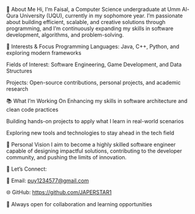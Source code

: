 👋 About Me
Hi, I’m Faisal, a Computer Science undergraduate at Umm Al-Qura University (UQU), currently in my sophomore year.
I’m passionate about building efficient, scalable, and creative solutions through programming, and I’m continuously expanding my skills in software development, algorithms, and problem-solving.

🎯 Interests & Focus
Programming Languages: Java, C++, Python, and exploring modern frameworks

Fields of Interest: Software Engineering, Game Development, and Data Structures

Projects: Open-source contributions, personal projects, and academic research

📚 What I’m Working On
Enhancing my skills in software architecture and clean code practices

Building hands-on projects to apply what I learn in real-world scenarios

Exploring new tools and technologies to stay ahead in the tech field

🌱 Personal Vision
I aim to become a highly skilled software engineer capable of designing impactful solutions, contributing to the developer community, and pushing the limits of innovation.

💼 Let’s Connect:

📧 Email: puy1234577@gmail.com

🌐 GitHub: https://github.com/JAPERSTAR1

💬 Always open for collaboration and learning opportunities
